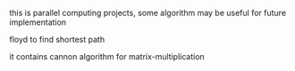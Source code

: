 this is parallel computing projects, some algorithm may be useful for future implementation

floyd to find shortest path

it contains cannon algorithm for matrix-multiplication
